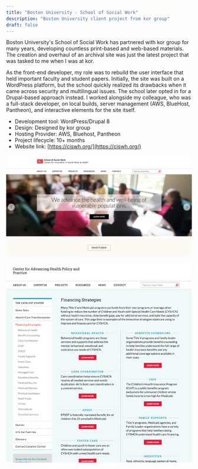 ```yaml
---
title: "Boston University - School of Social Work"
description: "Boston University client project from kor group"
draft: false
---
```


Boston University's School of Social Work has partnered with kor group for many years, developing countless print-based and web-based materials. The creation and overhaul of an archival site was just the latest project that was tasked to me when I was at kor. 

As the front-end developer, my role was to rebuild the user interface that held important faculty and student papers. Initially, the site was built on a WordPress platform, but the school quickly realized its drawbacks when it came across security and multilingual issues. The school later opted in for a Drupal-based approach instead. I worked alongside my colleague, who was a full-stack developer, on local builds, server management (AWS, BlueHost, Pantheon), and interactive elements for the site itself.

- Development tool:  WordPress/Drupal 8         
- Design: Designed by kor group  
- Hosting Provider: AWS, Bluehost, Pantheon  
- Project lifecycle: 10+ months  
- Website link: [https://ciswh.org/](https://ciswh.org/)   

![Boston University CISWH Homepage](../../assets/portfolio/kor/feature/bu/full-bu-cahpp-homepage.png)

![Boston University CISWH Financing Strategies Page](../../assets/portfolio/kor/feature/bu/full-bu-cahpp-fspage.png)